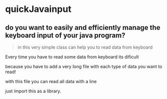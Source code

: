 # quickJavainput

## do you want to easily and efficiently manage the keyboard input of your java program?

  > in this very simple class can help you to read data from keyboard 
  
  Every time you have to read some data from keyboard its dificult 
  
  because you have to add a very long file with each type of data you want to read!
  
  with this file you can read all data with a line 
  
  just import this as a library.
